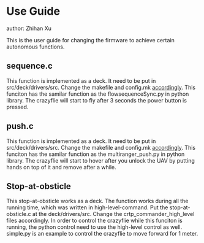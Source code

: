 Use Guide
============

author: Zhihan Xu

This is the user guide for changing the firmware to achieve certain autonomous functions.

## sequence.c

This function is implemented as a deck. It need to be put in src/deck/drivers/src.  Change the makefile and config.mk [accordingly](https://wiki.bitcraze.io/doc:crazyflie:api:firmware:deck:howto). This funciton has the samilar function as the flowsequenceSync.py in python library. The crazyflie will start to fly after 3 seconds the power button is pressed.

## push.c

This function is implemented as a deck. It need to be put in src/deck/drivers/src.  Change the makefile and config.mk [accordingly](https://wiki.bitcraze.io/doc:crazyflie:api:firmware:deck:howto). This funciton has the samilar function as the multiranger_push.py in python library. The crazyflie will start to hover after you unlock the UAV by putting hands on top of it and remove after a while.

## Stop-at-obsticle

This stop-at-obsticle works as a deck. The function works during all the running time, which was written in high-level-command. Put the stop-at-obsticle.c at the deck/drivers/src. Change the crtp_commander_high_level files accordingly. In order to control the crazyflie while this funciton is running, the python control need to use the high-level control as well. simple.py is an example to control the crazyflie to move forward for 1 meter.
